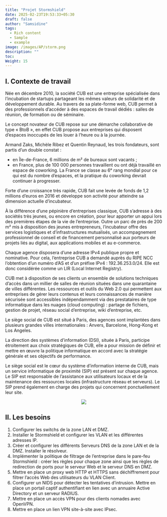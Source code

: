 ```yaml
---
title: "Projet Stormshield"
date: 2025-02-23T19:53:33+05:30
draft: false
author: "Samsidine"
tags:
  - Rich content
  - Sample
  - example
image: /images/AP/storm.png
description: ""
toc: 
Weight: 15
---
```


## I. Contexte de travail

Née en décembre 2010, la société CUB est une entreprise spécialisée dans l’incubation de startups partageant les mêmes valeurs de solidarité et de développement durable. Au travers de sa plate-forme web, CUB permet à des professionnels d’accéder à des espaces de travail dédiés : salles de réunion, de formation ou de séminaire.

Le concept novateur de CUB repose sur une démarche collaborative de type « BtoB », en effet CUB propose aux entreprises qui disposent d’espaces inoccupés de les louer à l’heure ou à la journée.

Armand Zaks, Michèle Ribez et Quentin Reynaud, les trois fondateurs, sont partis d’un double constat :

- en Île-de-France, 6 millions de m² de bureaux sont vacants ;
- en France, plus de 100 000 personnes travaillent ou ont déjà travaillé en espace de coworking. La France se classe au 6ᵉ rang mondial pour ce qui est du nombre d’espaces, et la pratique du coworking devrait continuer à progresser.

Forte d’une croissance très rapide, CUB fait une levée de fonds de 1,2 millions d’euros en 2016 et développe son activité pour atteindre sa dimension actuelle d’incubateur.

À la différence d’une pépinière d’entreprises classique, CUB s’adresse à des sociétés très jeunes, ou encore en création, pour leur apporter un appui lors des premières étapes de la vie de l’entreprise. Outre un parc de près de 200 m² mis à disposition des jeunes entrepreneurs, l’incubateur offre des services logistiques et d’infrastructures mutualisés, un accompagnement professionnel de conseil et de financement personnalisé aux porteurs de projets liés au digital, aux applications mobiles et au e-commerce.

Chaque agence disposera d’une adresse IPv4 publique propre et nominative. Pour cela, l’entreprise CUB a demandé auprès du RIPE NCC l’obtention d’un numéro d’AS et d’un préfixe IPv4 : 192.36.253.0/24. Elle est donc considérée comme un LIR (Local Internet Registry).

CUB met à disposition de ses clients un ensemble de solutions techniques d’accès dans un millier de salles de réunion situées dans une quarantaine de villes différentes. Les ressources et outils du Web 2.0 qui permettent aux entreprises de gérer leurs contenus et leurs connaissances de manière sécurisée sont accessibles indépendamment via des prestataires de type informatique dans les nuages (cloud computing) : partage de fichiers, gestion de projet, réseau social d’entreprise, wiki d’entreprise, etc.

Le siège social de CUB est situé à Paris, des agences sont implantées dans plusieurs grandes villes internationales : Anvers, Barcelone, Hong-Kong et Los Angeles.

La direction des systèmes d’information (DSI), située à Paris, participe étroitement aux choix stratégiques de CUB, elle a pour mission de définir et mettre en œuvre la politique informatique en accord avec la stratégie générale et ses objectifs de performance.

Le siège social est le cœur du système d’information interne de CUB, mais un service informatique de proximité (SIP) est présent sur chaque agence. Le SIP est responsable de l’assistance aux utilisateurs locaux et de la maintenance des ressources locales (infrastructure réseau et serveurs). Le SIP prend également en charge des projets qui concernent ponctuellement leur site.

<center><img src="/images/AP/b3schema.png"></center> 

## II. Les besoins 

1) Configurer les switchs de la zone LAN et DMZ.
2) Installer le Stormshield et configurer les VLAN et les différentes adresses IP.
3) Créer et configurer les différents Serveurs DNS de la zone LAN et de la DMZ. Installer le résolveur.
4) Implémenter la politique de filtrage de l’entreprise dans le pare-feu Stormshield : créer les règles pour chaque zone ainsi que les règles de redirection de ports pour le serveur Web et le serveur DNS en DMZ.
5) Mettre en place un proxy web HTTP et HTTPS sans déchiffrement pour filtrer l’accès Web des utilisateurs du VLAN Client.
6) Configurer un NIDS pour détecter les tentatives d’intrusion.
    Mettre en place un portail captif authentifiant en lien avec un annuaire Active Directory et un serveur RADIUS.
7) Mettre en place un accès VPN pour des clients nomades avec OpenVPN.
8) Mettre en place un lien VPN site-à-site avec IPsec.
